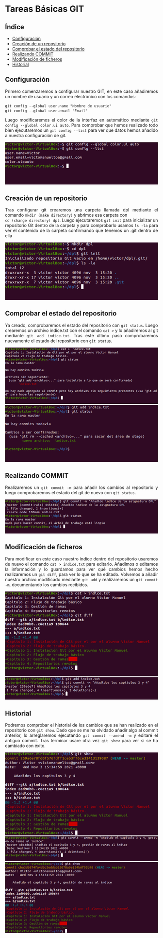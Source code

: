 <div align="justify">
  
# Tareas Básicas GIT
## Índice
- [Configuración](#id1)
- [Creación de un repositorio](#id2)
- [Comprobar el estado del repositorio](#id3)
- [Realizando COMMIT](#id4)
- [Modificación de ficheros](#id5)
- [Historial](#id6)

## Configuración <a name="id1"></a>
  Primero comenzaremos a configurar nuestro GIT, en este caso añadiremos un nombre de usuario y un correo electrónico con los comandos:
```  
git config --global user.name "Nombre de usuario" 
git config --global user.email "Email"
```
Luego modificaremos el color de la interfaz en automático mediante `git config --global color.ui auto`.
Para comprobar que hemos realizado todo bien ejecutaremos un `git config --list` para ver que datos hemos añadido a nuestra configuración de git.
  
<div align="center">
<img src="IMGIT\IMG1.png">
  </div>

## Creación de un repositorio <a name="id2"></a>
  Tras configurar git crearemos una carpeta llamada dpl mediante el comando `mkdir (make directory)` y abrimos esa carpeta con  
  `cd (change directory) dpl`. 
Luego ejecutaremos `git init` para inicializar un repositorio Git dentro de la carpeta y para comprobarlo usamos `ls -la` para ver el contenido de la carpeta confirmando que tenemos un .git dentro de ella
  <div align="center">
<img src="IMGIT\IMG2.png">
  </div>
  
## Comprobar el estado del repositorio <a name="id3"></a>
Ya creado, comprobaremos el estado del repositorio  con `git status`. Luego crearemos un archivo indice.txt  con el comando `cat >` y lo añadiremos al git mediante `git add indice.txt`.
Tras este último paso comprobaremos nuevamente el estado del repositorio con `git status`.
  <div align="center">
<img src="IMGIT\IMG4.png">
<img src="IMGIT\IMG5.png">
  </div>
  
## Realizando COMMIT <a name="id4"></a>
  Realizaremos un `git commit -m` para añadir los cambios al repositorio y luego comprobaremos el estado del git de nuevo con `git status`.
    <div align="center">
<img src="IMGIT\IMG6.png">
  </div>

## Modificación de ficheros <a name="id5"></a>
  Para modificar en este caso nuestro índice dentro del repositorio usaremos de nuevo el comando `cat > indice.txt` para editarlo.
Añadimos o editamos la información y lo guardamos para ver qué cambios hemos hecho realizaremos un `git diff`, para ver lo que se ha editado.
Volvemos a añadir nuestro archivo modificado mediante `git add` y realizaremos un `git commit -m`, documentando los cambios recibidos.
    <div align="center">
<img src="IMGIT\IMG7.png">
<img src="IMGIT\IMG8.png">
  </div>
  
## Historial <a name="id6"></a>
  Podremos comprobar el historial de los cambios que se han realizado en el repositorio con 
`git show`.
Dado que se me ha olvidado añadir algo al commit anterior, lo arreglaremos ejecutando 
`git commit --amend -m` y editaré el antiguo commit.
Tras terminar usare otra vez `git show` para ver si se ha cambiado con éxito.
    <div align="center">
<img src="IMGIT\IMG9.png">
<img src="IMGIT\IMG10.png">
<img src="IMGIT\IMG11.png">
  </div>
  
  
</div>
